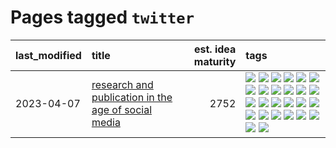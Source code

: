# Pages tagged `twitter`

|last_modified|title|est. idea maturity|tags
|:---|:---|---:|:---|
|2023-04-07|[research and publication in the age of social media](../research-and-social.md)|2752|[![](https://img.shields.io/badge/tag-arxiv-cdef47)](../tags/arxiv.md) [![](https://img.shields.io/badge/tag-citation-99b5f2)](../tags/citation.md) [![](https://img.shields.io/badge/tag-corrections-d46ff4)](../tags/corrections.md) [![](https://img.shields.io/badge/tag-credit-faa2fc)](../tags/credit.md) [![](https://img.shields.io/badge/tag-curation-1ee399)](../tags/curation.md) [![](https://img.shields.io/badge/tag-discoverability-49fd1a)](../tags/discoverability.md) [![](https://img.shields.io/badge/tag-discussion-97a75e)](../tags/discussion.md) [![](https://img.shields.io/badge/tag-feed-6edb5)](../tags/feed.md) [![](https://img.shields.io/badge/tag-git-3c7f53)](../tags/git.md) [![](https://img.shields.io/badge/tag-git-3c7f53)](../tags/git.md) [![](https://img.shields.io/badge/tag-historyofscience-f1c85)](../tags/historyofscience.md) [![](https://img.shields.io/badge/tag-mastodon-2229ca)](../tags/mastodon.md) [![](https://img.shields.io/badge/tag-openreview-3b815)](../tags/openreview.md) [![](https://img.shields.io/badge/tag-paperswithcode-3b18a)](../tags/paperswithcode.md) [![](https://img.shields.io/badge/tag-platform-957448)](../tags/platform.md) [![](https://img.shields.io/badge/tag-publication-1614f8)](../tags/publication.md) [![](https://img.shields.io/badge/tag-reproducibility-936135)](../tags/reproducibility.md) [![](https://img.shields.io/badge/tag-research-deeba9)](../tags/research.md) [![](https://img.shields.io/badge/tag-retractions-c456a9)](../tags/retractions.md) [![](https://img.shields.io/badge/tag-search-d7de4b)](../tags/search.md) [![](https://img.shields.io/badge/tag-socialmedia-e54ba1)](../tags/socialmedia.md) [![](https://img.shields.io/badge/tag-stackoverflow-426a5f)](../tags/stackoverflow.md) [![](https://img.shields.io/badge/tag-subscription-e3b2c7)](../tags/subscription.md) [![](https://img.shields.io/badge/tag-transparency-d548d8)](../tags/transparency.md) [![](https://img.shields.io/badge/tag-twitter-dafbc7)](../tags/twitter.md) [![](https://img.shields.io/badge/tag-validation-7064e0)](../tags/validation.md)|